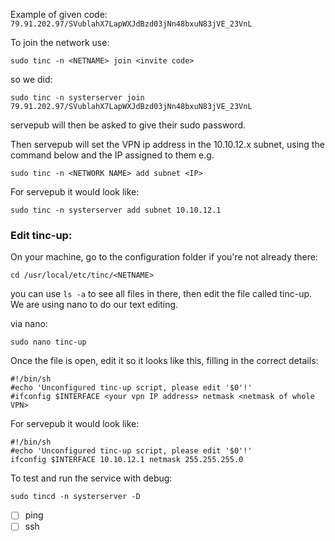 Example of given code: 
`79.91.202.97/SVublahX7LapWXJdBzd03jNn48bxuN83jVE_23VnL`

To  join the network use:

``` shell
sudo tinc -n <NETNAME> join <invite code>
```

so we did:

``` shell
sudo tinc -n systerserver join 79.91.202.97/SVublahX7LapWXJdBzd03jNn48bxuN83jVE_23VnL
```

servepub will then be asked to give their sudo password.

Then servepub will set the VPN ip address in the 10.10.12.x subnet, using the command below and the IP assigned to them e.g.

```shell
sudo tinc -n <NETWORK NAME> add subnet <IP>
```

For servepub it would look like:

```shell
sudo tinc -n systerserver add subnet 10.10.12.1
```

### Edit tinc-up:
On your machine, go to the configuration folder if you're not already there:
``` shell
cd /usr/local/etc/tinc/<NETNAME>
```

you can use `ls -a` to see all files in there, then edit the file called tinc-up. We are using nano to do our text editing.

via nano:
``` shell
sudo nano tinc-up
```

Once the file is open, edit it so it looks like this, filling in the correct details:

``` tinc-up
#!/bin/sh
#echo 'Unconfigured tinc-up script, please edit '$0'!'
#ifconfig $INTERFACE <your vpn IP address> netmask <netmask of whole VPN>
```

For servepub it would look like:
```
#!/bin/sh 
#echo 'Unconfigured tinc-up script, please edit '$0'!' 
ifconfig $INTERFACE 10.10.12.1 netmask 255.255.255.0
```


To test and run the service with debug:
``` shell
sudo tincd -n systerserver -D
```


- [ ]  ping
- [ ]  ssh